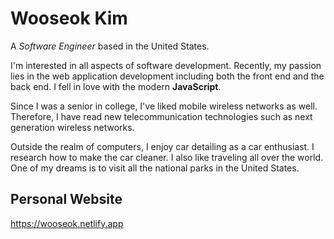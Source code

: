 # Wooseok Kim

A _Software Engineer_ based in the United States.

I'm interested in all aspects of software development. Recently, my passion lies in the web application development including both the front end and the back end. I fell in love with the modern **JavaScript**.

Since I was a senior in college, I've liked mobile wireless networks as well. Therefore, I have read new telecommunication technologies such as next generation wireless networks.

Outside the realm of computers, I enjoy car detailing as a car enthusiast. I research how to make the car cleaner. I also like traveling all over the world. One of my dreams is to visit all the national parks in the United States.

## Personal Website

<a link="https://wooseok.netlify.app/">https://wooseok.netlify.app</a>
